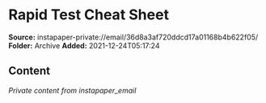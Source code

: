 # Rapid Test Cheat Sheet

**Source:** instapaper-private://email/36d8a3af720ddcd17a01168b4b622f05/
**Folder:** Archive
**Added:** 2021-12-24T05:17:24




## Content
*Private content from instapaper_email*
